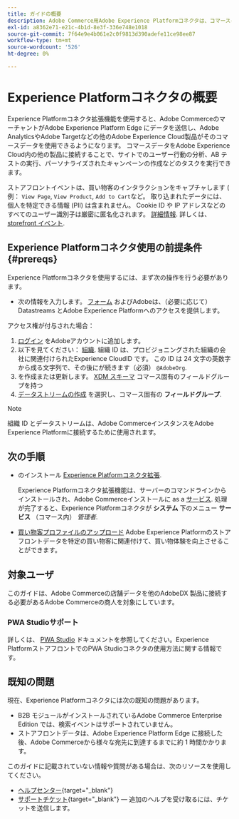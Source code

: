 ```yaml
---
title: ガイドの概要
description: Adobe Commerce用Adobe Experience Platformコネクタは、コマースインスタンスを他のAdobe Experience Cloud製品に接続します。
exl-id: a8362e71-e21c-4b1d-8e3f-336e748e1018
source-git-commit: 7f64e9e4b061e2c0f9813d390adefe11ce98ee87
workflow-type: tm+mt
source-wordcount: '526'
ht-degree: 0%

---
```


# Experience Platformコネクタの概要

Experience Platformコネクタ拡張機能を使用すると、Adobe CommerceのマーチャントがAdobe Experience Platform Edge にデータを送信し、Adobe AnalyticsやAdobe Targetなどの他のAdobe Experience Cloud製品がそのコマースデータを使用できるようになります。 コマースデータをAdobe Experience Cloud内の他の製品に接続することで、サイトでのユーザー行動の分析、AB テストの実行、パーソナライズされたキャンペーンの作成などのタスクを実行できます。

ストアフロントイベントは、買い物客のインタラクションをキャプチャします ( 例： `View Page`, `View Product`, `Add to Cart`など。 取り込まれたデータには、個人を特定できる情報 (PII) は含まれません。 Cookie ID や IP アドレスなどのすべてのユーザー識別子は厳密に匿名化されます。 [詳細情報](https://www.adobe.com/privacy/experience-cloud.html). 詳しくは、 [storefront イベント](events.md).

## Experience Platformコネクタ使用の前提条件 {#prereqs}

Experience Platformコネクタを使用するには、まず次の操作を行う必要があります。

- 次の情報を入力します。 [フォーム](https://forms.office.com/pages/responsepage.aspx?id=Wht7-jR7h0OUrtLBeN7O4VH_dtG9hJVAk_TqGkZC2DxUM1FSWkdJOE41UVpUWUw0M1JWV0RKS1VXQi4u) およびAdobeは、（必要に応じて）Datastreams とAdobe Experience Platformへのアクセスを提供します。

アクセス権が付与された場合：

1. [ログイン](https://helpx.adobe.com/manage-account/using/access-adobe-id-account.html) をAdobeアカウントに追加します。
1. 以下を見てください： [組織](https://experienceleague.adobe.com/docs/core-services/interface/administration/organizations.html?lang=en#concept_EA8AEE5B02CF46ACBDAD6A8508646255). 組織 ID は、プロビジョニングされた組織の会社に関連付けられたExperience CloudID です。 この ID は 24 文字の英数字から成る文字列で、その後にが続きます（必須） `@AdobeOrg`.
1. を作成または更新します。 [XDM スキーマ](update-xdm.md) コマース固有のフィールドグループを持つ
1. [データストリームの作成](https://experienceleague.adobe.com/docs/experience-platform/edge/datastreams/overview.html?lang=en) を選択し、コマース固有の **フィールドグループ**.

>[!NOTE]
>
> 組織 ID とデータストリームは、Adobe CommerceインスタンスをAdobe Experience Platformに接続するために使用されます。

## 次の手順

- のインストール [Experience Platformコネクタ拡張](install.md).

   Experience Platformコネクタ拡張機能は、サーバーのコマンドラインからインストールされ、Adobe Commerceインストールに as a [サービス](../landing/saas.md). 処理が完了すると、Experience Platformコネクタが **システム** 下のメニュー **サービス** （コマース内） _管理者_.
- [買い物客プロファイルのアップロード](profile.md) Adobe Experience Platformのストアフロントデータを特定の買い物客に関連付けて、買い物体験を向上させることができます。

## 対象ユーザ

このガイドは、Adobe Commerceの店舗データを他のAdobeDX 製品に接続する必要があるAdobe Commerceの商人を対象にしています。

### PWA Studioサポート

詳しくは、 [PWA Studio](https://developer.adobe.com/commerce/pwa-studio/integrations/adobe-commerce/aep/) ドキュメントを参照してください。Experience PlatformストアフロントでのPWA Studioコネクタの使用方法に関する情報です。

## 既知の問題

現在、Experience Platformコネクタには次の既知の問題があります。

- B2B モジュールがインストールされているAdobe Commerce Enterprise Edition では、検索イベントはサポートされていません。
- ストアフロントデータは、Adobe Experience Platform Edge に接続した後、Adobe Commerceから様々な宛先に到達するまでに約 1 時間かかります。

このガイドに記載されていない情報や質問がある場合は、次のリソースを使用してください。

- [ヘルプセンター](https://support.magento.com/hc/en-us){target=&quot;_blank&quot;}
- [サポートチケット](https://support.magento.com/hc/en-us/articles/360000913794#submit-ticket){target=&quot;_blank&quot;} — 追加のヘルプを受け取るには、チケットを送信します。
